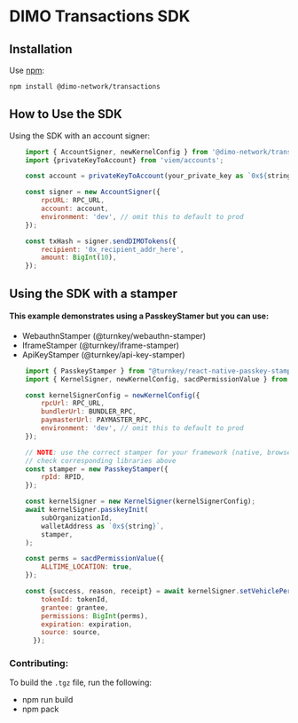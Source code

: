 # DIMO Transactions SDK

## Installation

Use [npm](https://www.npmjs.com/package/@dimo-network/transactions):

```bash
npm install @dimo-network/transactions
```

## How to Use the SDK

Using the SDK with an account signer:

```js
    import { AccountSigner, newKernelConfig } from '@dimo-network/transactions';
    import {privateKeyToAccount} from 'viem/accounts';

    const account = privateKeyToAccount(your_private_key as `0x${string}`);

    const signer = new AccountSigner({
        rpcURL: RPC_URL,
        account: account,
        environment: 'dev', // omit this to default to prod
    });

    const txHash = signer.sendDIMOTokens({
        recipient: '0x_recipient_addr_here',
        amount: BigInt(10),
    });

```

## Using the SDK with a stamper

#### This example demonstrates using a PasskeyStamer but you can use:

- WebauthnStamper (@turnkey/webauthn-stamper)
- IframeStamper (@turnkey/iframe-stamper)
- ApiKeyStamper (@turnkey/api-key-stamper)

```js
    import { PasskeyStamper } from "@turnkey/react-native-passkey-stamper";
    import { KernelSigner, newKernelConfig, sacdPermissionValue } from '@dimo-network/transactions';

    const kernelSignerConfig = newKernelConfig({
        rpcUrl: RPC_URL,
        bundlerUrl: BUNDLER_RPC,
        paymasterUrl: PAYMASTER_RPC,
        environment: 'dev', // omit this to default to prod
    });

    // NOTE: use the correct stamper for your framework (native, browser, etc)
    // check corresponding libraries above
    const stamper = new PasskeyStamper({
        rpId: RPID,
    });

    const kernelSigner = new KernelSigner(kernelSignerConfig);
    await kernelSigner.passkeyInit(
        subOrganizationId,
        walletAddress as `0x${string}`,
        stamper,
    );

    const perms = sacdPermissionValue({
        ALLTIME_LOCATION: true,
    });

    const {success, reason, receipt} = await kernelSigner.setVehiclePermissions({
        tokenId: tokenId,
        grantee: grantee,
        permissions: BigInt(perms),
        expiration: expiration,
        source: source,
      });
```

### Contributing:

To build the `.tgz` file, run the following:

- npm run build
- npm pack
